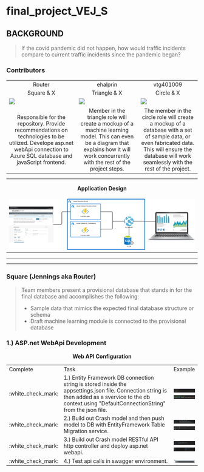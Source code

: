 # final_project_VEJ_S

## BACKGROUND

> If the covid pandemic did not happen, how would traffic incidents compare to current traffic incidents since the pandemic began?

### Contributors
<table align=center>
  <tr>
    <td align=center>Router</td>
    <td align=center>ehalprin</td>
    <td align=center>vtg401009</td>
  </tr>
  <tr>
    <td align=center>Square & X</td>
    <td align=center>Triangle & X</td>
    <td align=center>Circle & X</td>
  </tr>
  <tr>
    <td width=250>
      <a href="https://github.com/jcaraway-na">
        <img src="https://github.com/jcaraway-na.png?size=250">
      </a>
    </td>
    <td width=250>
      <a href="https://github.com/ehalprin">
        <img src="https://github.com/ehalprin.png?size=50">
      </a>
    </td>
    <td width=250>
      <a href="https://github.com/vtg401009">
        <img src="https://github.com/vtg401009.png?size=50">
      </a>
    </td>
  </tr>
  <tr>
    <td align=center>Responsible for the repository. Provide recommendations on technologies to be utilized. Develope asp.net webApi connection to Azure SQL database and javaScript frontend.</td>
    <td align=center>Member in the triangle role will create a mockup of a machine learning model. This can even be a diagram that explains how it will work concurrently with the rest of the project steps.</td>
    <td align=center>The member in the circle role will create a mockup of a database with a set of sample data, or even fabricated data. This will ensure the database will work seamlessly with the rest of the project.</td>
  </tr>
</table>

<table>
  <tr>
    <td align=center><p><strong>Application Design</strong></p></td>
  </tr>
  <tr>
    <td align=center>
      <img src="https://github.com/jcaraway-na/final_project_VEJ_S/blob/main/resources/images/app_layout.png?size=50">
    </td>
  </tr>
</table>

---

---

### Square (Jennings aka Router)

> Team members present a provisional database that stands in for the final database and accomplishes the following:
>
> - Sample data that mimics the expected final database structure or schema
> - Draft machine learning module is connected to the provisional database

### 1.) ASP.net WebApi Development

<div align=center><strong>Web API Configuration</strong></div>
<table align=center>
  <tr>
    <td>Complete</td>
    <td width="350">Task</td>
    <td>Example</td>
  </tr>
  <tr>
    <td> :white_check_mark: </td>
    <td style="height:10px;"> 1.) Entity Framework DB connection string is stored inside the appsettings.json file. Connection string is then added as a svervice to the db context using "DefaultConnectionString" from the json file.</td>
    <td style="height:10px;">
      <img src="https://github.com/jcaraway-na/final_project_VEJ_S/blob/Jennings_Square/resources/images/jennings_readme_resources/images/db_connection/ef_connection_string.png" width=100% height=100%>
      <img src="https://github.com/jcaraway-na/final_project_VEJ_S/blob/Jennings_Square/resources/images/jennings_readme_resources/images/db_connection/add_connection_to_DbContext.png" width=100% height=100%>
    </td>
  </tr>
  <tr>
    <td> :white_check_mark: </td>
    <td style="height:10px;"> 2.) Build out Crash model and then push model to DB with EntityFramework Table Migration service.</td>
    <td style="height:10px;">
      <img src="https://github.com/jcaraway-na/final_project_VEJ_S/blob/Jennings_Square/resources/images/jennings_readme_resources/images/db_connection/entity_framework_db_model_migration.png" width=100% height=100%>
      <img src="https://github.com/jcaraway-na/final_project_VEJ_S/blob/Jennings_Square/resources/images/jennings_readme_resources/images/db_connection/db_table_structure.png" width=100% height=100%>
    </td>
  </tr>
  <tr>
    <td> :white_check_mark: </td>
    <td style="height:10px;"> 3.) Build out Crash model RESTful API http controller and deploy asp.net webapi.</td>
    <td style="height:10px;">
      <img src="https://github.com/jcaraway-na/final_project_VEJ_S/blob/Jennings_Square/resources/images/jennings_readme_resources/images/db_connection/api_controllers.png" width=100% height=100%>
      <img src="https://github.com/jcaraway-na/final_project_VEJ_S/blob/Jennings_Square/resources/images/jennings_readme_resources/images/db_connection/api_deployed.png" width=100% height=100%>
    </td>
  </tr>
    <tr>
    <td> :white_check_mark: </td>
    <td style="height:10px;"> 4.) Test api calls in swagger environment.</td>
    <td style="height:10px;">
      <img src="https://github.com/jcaraway-na/final_project_VEJ_S/blob/Jennings_Square/resources/images/jennings_readme_resources/images/db_connection/swagger.png" width=100% height=100%>
    </td>
  </tr>
</table

